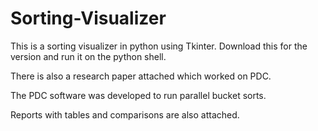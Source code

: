 # Sorting-Visualizer
This is a sorting visualizer in python using Tkinter.
Download this for the version and run it on the python shell.

There is also a research paper attached which worked on PDC.

The PDC software was developed to run parallel bucket sorts.

Reports with tables and comparisons are also attached.
